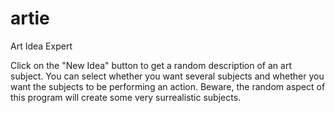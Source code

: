 # artie
Art Idea Expert

Click on the "New Idea" button to get a random description of an art subject. You can select whether you want several subjects and whether you want the subjects to be performing an action.  Beware, the random aspect of this program will create some very surrealistic subjects.

